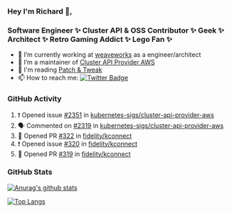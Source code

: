 ### Hey I'm Richard 👋, 

<h3 align="left">Software Engineer ✨ Cluster API & OSS Contributor ✨ Geek ✨ Architect ✨ Retro Gaming Addict ✨ Lego Fan ✨</h3>

- 🔭 I’m currently working at [weaveworks](https://github.com/weaveworks) as a engineer/architect
- 👯 I’m a maintainer of [Cluster API Provider AWS](https://github.com/kubernetes-sigs/cluster-api-provider-aws)
- 💬 I'm reading [Patch & Tweak](https://bjooks.com/products/patch-tweak-exploring-modular-synthesis)
- 📫 How to reach me: [![Twitter Badge](https://img.shields.io/badge/-@fruit_case-00acee?style=flat&logo=Twitter&logoColor=white)](https://twitter.com/intent/follow?screen_name=fruit_case "Follow on Twitter")

### GitHub Activity 

<!--START_SECTION:activity-->
1. ❗️ Opened issue [#2351](https://github.com/kubernetes-sigs/cluster-api-provider-aws/issues/2351) in [kubernetes-sigs/cluster-api-provider-aws](https://github.com/kubernetes-sigs/cluster-api-provider-aws)
2. 🗣 Commented on [#2319](https://github.com/kubernetes-sigs/cluster-api-provider-aws/issues/2319) in [kubernetes-sigs/cluster-api-provider-aws](https://github.com/kubernetes-sigs/cluster-api-provider-aws)
3. 💪 Opened PR [#322](https://github.com/fidelity/kconnect/pull/322) in [fidelity/kconnect](https://github.com/fidelity/kconnect)
4. ❗️ Opened issue [#320](https://github.com/fidelity/kconnect/issues/320) in [fidelity/kconnect](https://github.com/fidelity/kconnect)
5. 💪 Opened PR [#319](https://github.com/fidelity/kconnect/pull/319) in [fidelity/kconnect](https://github.com/fidelity/kconnect)
<!--END_SECTION:activity-->

### GitHub Stats

[![Anurag's github stats](https://github-readme-stats.vercel.app/api?username=richardcase&count_private=true&show_icons=true)](https://github.com/anuraghazra/github-readme-stats)

[![Top Langs](https://github-readme-stats.vercel.app/api/top-langs/?username=richardcase&hide=html&layout=compact)](https://github.com/anuraghazra/github-readme-stats)
